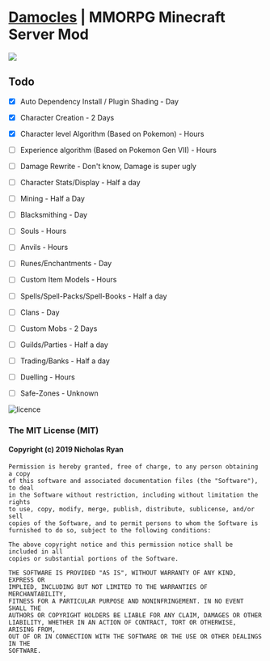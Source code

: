 # [Damocles](https://damocles.ca/) | MMORPG Minecraft Server Mod
![](https://imgur.com/U0ZK1gD.png)

## Todo

- [x] Auto Dependency Install / Plugin Shading - Day
- [x] Character Creation - 2 Days
- [x] Character level Algorithm (Based on Pokemon) - Hours
- [ ] Experience algorithm (Based on Pokemon Gen VII) - Hours
- [ ] Damage Rewrite - Don't know, Damage is super ugly
- [ ] Character Stats/Display - Half a day
- [ ] Mining - Half a Day
- [ ] Blacksmithing - Day
- [ ] Souls - Hours
- [ ] Anvils - Hours
- [ ] Runes/Enchantments - Day
- [ ] Custom Item Models - Hours
- [ ] Spells/Spell-Packs/Spell-Books - Half a day
- [ ] Clans - Day
- [ ] Custom Mobs - 2 Days
- [ ] Guilds/Parties - Half a day
- [ ] Trading/Banks - Half a day
- [ ] Duelling - Hours
- [ ] Safe-Zones - Unknown




![licence](https://imgur.com/Y5kHTx2.png)

### The MIT License (MIT)

#### Copyright (c) 2019 Nicholas Ryan

```
Permission is hereby granted, free of charge, to any person obtaining a copy
of this software and associated documentation files (the "Software"), to deal
in the Software without restriction, including without limitation the rights
to use, copy, modify, merge, publish, distribute, sublicense, and/or sell
copies of the Software, and to permit persons to whom the Software is
furnished to do so, subject to the following conditions:

The above copyright notice and this permission notice shall be included in all
copies or substantial portions of the Software.

THE SOFTWARE IS PROVIDED "AS IS", WITHOUT WARRANTY OF ANY KIND, EXPRESS OR
IMPLIED, INCLUDING BUT NOT LIMITED TO THE WARRANTIES OF MERCHANTABILITY,
FITNESS FOR A PARTICULAR PURPOSE AND NONINFRINGEMENT. IN NO EVENT SHALL THE
AUTHORS OR COPYRIGHT HOLDERS BE LIABLE FOR ANY CLAIM, DAMAGES OR OTHER
LIABILITY, WHETHER IN AN ACTION OF CONTRACT, TORT OR OTHERWISE, ARISING FROM,
OUT OF OR IN CONNECTION WITH THE SOFTWARE OR THE USE OR OTHER DEALINGS IN THE
SOFTWARE.
```
